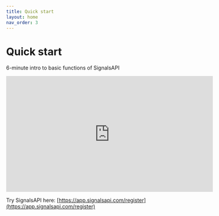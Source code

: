 ```yaml
---
title: Quick start
layout: home
nav_order: 3
---
```


# Quick start

6-minute intro to basic functions of SignalsAPI

<iframe width="560" height="315" src="https://www.youtube.com/embed/HDEr2kSVkpA" title="YouTube video player" frameborder="0" allow="accelerometer; autoplay; clipboard-write; encrypted-media; gyroscope; picture-in-picture" allowfullscreen></iframe>

Try SignalsAPI here: [https://app.signalsapi.com/register](https://app.signalsapi.com/register)
